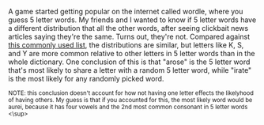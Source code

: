 A game started getting popular on the internet called wordle, where you guess 5 letter words. My friends and I wanted to know if 5 letter words have a different distribution that all the other words, after seeing clickbait news articles saying they're the same. Turns out, they're not. Compared against [this commonly used list](https://www3.nd.edu/~busiforc/handouts/cryptography/letterfrequencies.html), the distributions are similar, but letters like K, S, and Y are more common relative to other letters in 5 letter words than in the whole dictionary. One conclusion of this is that "arose" is the 5 letter word that's most likely to share a letter with a random 5 letter word, while "irate" is the most likely for any randomly picked word. 

<sup>NOTE: this conclusion doesn't account for how not having one letter effects the likelyhood of having others. My guess is that if you accounted for this, the most likely word would be aurei, because it has four vowels and the 2nd most common consonant in 5 letter words <\sup>
